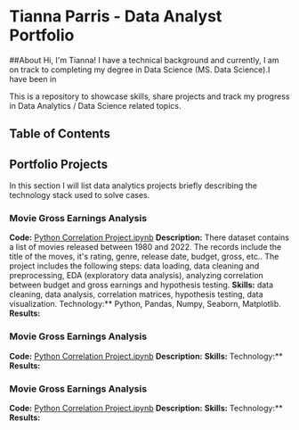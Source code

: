 # Tianna Parris - Data Analyst Portfolio
##About
Hi, I'm Tianna! I have a technical background and currently, I am on track to completing my degree in Data Science (MS. Data Science).I have been in 

This is a repository to showcase skills, share projects and track my progress in Data Analytics / Data Science related topics.

## Table of Contents

## Portfolio Projects
In this section I will list data analytics projects briefly describing the technology stack used to solve cases.

### Movie Gross Earnings Analysis
**Code:** [Python Correlation Project.ipynb](https://github.com/tiannaparris/PortfolioProjects/blob/main/Python%20Correlation%20Project.ipynb)
**Description:** There dataset contains a list of movies released between 1980 and 2022.  The records include the title of the moves, it's rating, genre, release date, budget, gross, etc.. The project includes the following steps: data loading, data cleaning and preprocessing, EDA (exploratory data analysis), analyzing correlation between budget and gross earnings and hypothesis testing.
**Skills:** data cleaning, data analysis, correlation matrices, hypothesis testing, data visualization.
Technology:** Python, Pandas, Numpy, Seaborn, Matplotlib.
**Results:**



### Movie Gross Earnings Analysis
**Code:** [Python Correlation Project.ipynb](https://github.com/tiannaparris/PortfolioProjects/blob/main/Python%20Correlation%20Project.ipynb)
**Description:** 
**Skills:**
Technology:**
**Results:**


### Movie Gross Earnings Analysis
**Code:** [Python Correlation Project.ipynb](https://github.com/tiannaparris/PortfolioProjects/blob/main/Python%20Correlation%20Project.ipynb)
**Description:** 
**Skills:**
Technology:**
**Results:**
